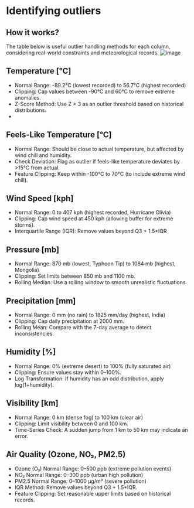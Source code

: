 # Identifying outliers

## How it works?

The table below is useful outlier handling methods for each column, considering real-world constraints and meteorological records.
![image](https://github.com/user-attachments/assets/542de6e3-5e83-41c2-b93d-d8fd4cd88e20)


## Temperature [°C]
* Normal Range: -89.2°C (lowest recorded) to 56.7°C (highest recorded)
* Clipping: Cap values between -90°C and 60°C to remove extreme anomalies.
* Z-Score Method: Use Z > 3 as an outlier threshold based on historical distributions.
* 
## Feels-Like Temperature [°C]
* Normal Range: Should be close to actual temperature, but affected by wind chill and humidity.
* Check Deviation: Flag as outlier if feels-like temperature deviates by >15°C from actual.
* Feature Clipping: Keep within -100°C to 70°C (to include extreme wind chill).
  
## Wind Speed [kph]
* Normal Range: 0 to 407 kph (highest recorded, Hurricane Olivia)
* Clipping: Cap wind speed at 450 kph (allowing buffer for extreme storms).
* Interquartile Range (IQR): Remove values beyond Q3 + 1.5*IQR

## Pressure [mb]
* Normal Range: 870 mb (lowest, Typhoon Tip) to 1084 mb (highest, Mongolia)
* Clipping: Set limits between 850 mb and 1100 mb.
* Rolling Median: Use a rolling window to smooth unrealistic fluctuations.

## Precipitation [mm]
* Normal Range: 0 mm (no rain) to 1825 mm/day (highest, India)
* Clipping: Cap daily precipitation at 2000 mm.
* Rolling Mean: Compare with the 7-day average to detect inconsistencies.

## Humidity [%]
* Normal Range: 0% (extreme desert) to 100% (fully saturated air)
* Clipping: Ensure values stay within 0–100%.
* Log Transformation: If humidity has an odd distribution, apply log(1+humidity).

## Visibility [km]
* Normal Range: 0 km (dense fog) to 100 km (clear air)
* Clipping: Limit visibility between 0 and 100 km.
* Time-Series Check: A sudden jump from 1 km to 50 km may indicate an error.

## Air Quality (Ozone, NO₂, PM2.5)
* Ozone (O₃) Normal Range: 0–500 ppb (extreme pollution events)
* NO₂ Normal Range: 0–300 ppb (urban high pollution)
* PM2.5 Normal Range: 0–1000 µg/m³ (severe pollution)
* IQR Method: Remove values beyond Q3 + 1.5*IQR.
* Feature Clipping: Set reasonable upper limits based on historical records.

